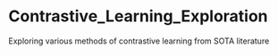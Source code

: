 # Contrastive_Learning_Exploration
Exploring various methods of contrastive learning from SOTA literature
